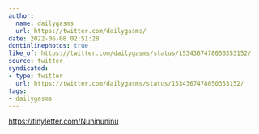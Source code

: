```yaml
---
author:
  name: dailygasms
  url: https://twitter.com/dailygasms/
date: 2022-06-08 02:51:28
dontinlinephotos: true
like_of: https://twitter.com/dailygasms/status/1534367478050353152/
source: twitter
syndicated:
- type: twitter
  url: https://twitter.com/dailygasms/status/1534367478050353152/
tags:
- dailygasms
---
```


https://tinyletter.com/Nuninuninu